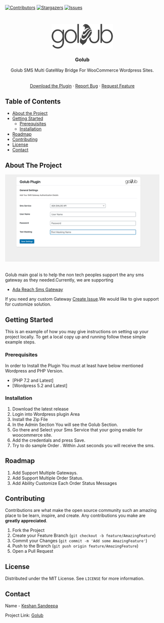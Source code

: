 
[![Contributors][contributors-shield]][contributors-url]
[![Stargazers][stars-shield]][stars-url]
[![Issues][issues-shield]][issues-url]


<!-- PROJECT LOGO -->
<br />
<p align="center">
  <a href="https://github.com/othneildrew/Best-README-Template">
    <img src="assets/golubdark.png" alt="Logo" width="200" height="80">
  </a>

  <h3 align="center">Golub</h3>

  <p align="center">
      Golub SMS Multi GateWay Bridge For WooCommerce Wordpress Sites.
    <br />
    <br />
    <br />
    <a href="https://github.com/keshansandeepa/golub-wp">Download the Plugin</a>
    ·
    <a href="https://github.com/keshansandeepa/golub-wp/issues">Report Bug</a>
    ·
    <a href="https://github.com/keshansandeepa/golub-wp/issues">Request Feature</a>
  </p>
</p>



<!-- TABLE OF CONTENTS -->
## Table of Contents

* [About the Project](#about-the-project)
* [Getting Started](#getting-started)
  * [Prerequisites](#prerequisites)
  * [Installation](#installation)
* [Roadmap](#roadmap)
* [Contributing](#contributing)
* [License](#license)
* [Contact](#contact)



<!-- ABOUT THE PROJECT -->
## About The Project

[![Product Name Screen Shot][product-screenshot]](https://github.com/keshansandeepa/golub-wp)
<br />
<br />

Golub main goal is to help the non tech peoples support the any sms gateway as they needed.Currently, we are supporting
* [Ada Reach Sms Gateway](https://ada-asia.com/reach/)

If you need any custom Gateway <a href="https://github.com/keshansandeepa/golub-wp/issues">Create Issue</a>.We would like to give support for customize solution.

<!-- GETTING STARTED -->
## Getting Started

This is an example of how you may give instructions on setting up your project locally.
To get a local copy up and running follow these simple example steps.

### Prerequisites
In order to Install the Plugin You must at least have below mentioned Wordpress and PHP Version.
* [PHP 7.2 and Latest]
* [Wordpress 5.2 and Latest]

### Installation

1. Download the latest release
2. Login into Wordpress plugin Area
3. Install the Zip File
4. In the Admin Section You will see the Golub Section.
5. Go there and Select your Sms Service that your going enable for woocommerce site.
6. Add the credentials and press Save.
7. Try to do sample Order . Within Just seconds you will receive the sms. 


<!-- ROADMAP -->
## Roadmap

1. Add Support Multiple Gateways.
2. Add Support Multiple Order Status.
3. Add Ability Customize Each Order Status Messages

<!-- CONTRIBUTING -->
## Contributing

Contributions are what make the open source community such an amazing place to be learn, inspire, and create. Any contributions you make are **greatly appreciated**.

1. Fork the Project
2. Create your Feature Branch (`git checkout -b feature/AmazingFeature`)
3. Commit your Changes (`git commit -m 'Add some AmazingFeature'`)
4. Push to the Branch (`git push origin feature/AmazingFeature`)
5. Open a Pull Request



<!-- LICENSE -->
## License

Distributed under the MIT License. See `LICENSE` for more information.



<!-- CONTACT -->
## Contact

Name - [Keshan Sandeepa](https://twitter.com/KeshanSandeepa2)

Project Link: [Golub](https://github.com/keshansandeepa/golub-wp)




<!-- MARKDOWN LINKS & IMAGES -->
<!-- https://www.markdownguide.org/basic-syntax/#reference-style-links -->
[contributors-shield]: https://img.shields.io/github/contributors/keshansandeepa/golub-wp?style=flat-square
[contributors-url]: https://github.com/keshansandeepa/golub-wp/graphs/contributors
[forks-shield]: https://img.shields.io/github/forks/keshansandeepa/golub-wp?style=flat-square
[forks-url]: https://github.com/keshansandeepa/golub-wp/network/members
[stars-shield]: https://img.shields.io/github/stars/keshansandeepa/golub-wp?style=flat-square
[stars-url]: https://github.com/keshansandeepa/golub-wp/stargazers
[issues-shield]: https://img.shields.io/github/issues/keshansandeepa/golub-wp?style=flat-square
[issues-url]: https://github.com/keshansandeepa/golub-wp/issues
[product-screenshot]: assets/GolubPlugin.png
